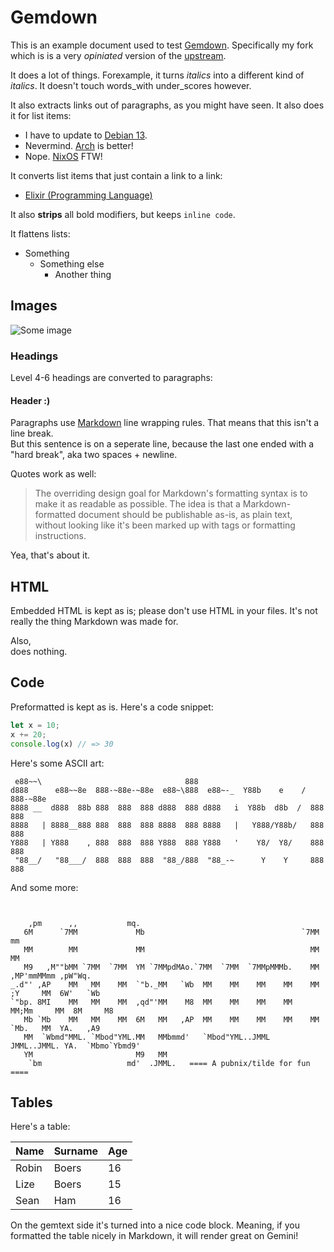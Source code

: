 # Gemdown

This is an example document used to test [Gemdown](https://git.dupunkto.org/~robin/libre0b11/gemdown). Specifically my fork which is is a very *opiniated* version of the [upstream](https://github.com/audiodude/gemdown).

It does a lot of things. Forexample, it turns _italics_ into a different kind of *italics*. It doesn't touch words_with under_scores however.

It also extracts links out of paragraphs, as you might have seen. It also does it for list items:

- I have to update to [Debian 13](https://debian.org).
- Nevermind. [Arch](https://archlinux.org) is better!
- Nope. [NixOS](https://nixorg.org) FTW!

It converts list items that just contain a link to a link:

- [Elixir (Programming Language)](https://elixir-lang.org)

It also **strips** all bold modifiers, but keeps `inline code`.

It flattens lists:

- Something
    - Something else
        - Another thing

## Images

![Some image](/image.jpg)

### Headings

Level 4-6 headings are converted to paragraphs:

#### Header :)

Paragraphs use [Markdown](https://daringfireball.net/projects/markdown/) line wrapping rules.
That means that this isn't a line break.  
But this sentence is on a seperate line, because the last one ended with a "hard break", aka two spaces + newline.

Quotes work as well:

> The overriding design goal for Markdown's
> formatting syntax is to make it as readable 
> as possible. The idea is that a
> Markdown-formatted document should be
> publishable as-is, as plain text, without 
> looking like it's been marked up with tags
> or formatting instructions.

Yea, that's about it.

## HTML

<span>Embedded HTML</span> is kept as is; please don't use HTML in your files. It's not really the thing Markdown was made for.

Also,<br> does nothing.

## Code

Preformatted is kept as is. Here's a code snippet:

```javascript
let x = 10;
x += 20;
console.log(x) // => 30
```

Here's some ASCII art:

```The word "Gemdown", styled in bold letters.
 e88~~\                                888                                  
d888      e88~~8e  888-~88e-~88e  e88~\888  e88~-_  Y88b    e    / 888-~88e 
8888 __  d888  88b 888  888  888 d888  888 d888   i  Y88b  d8b  /  888  888 
8888   | 8888__888 888  888  888 8888  888 8888   |   Y888/Y88b/   888  888 
Y888   | Y888    , 888  888  888 Y888  888 Y888   '    Y8/  Y8/    888  888 
 "88__/   "88___/  888  888  888  "88_/888  "88_-~      Y    Y     888  888 
```

And some more:

```ASCII art: the word "{du}punkto" using a large font

                                                                                           
    ,pm      ,,           mq.                                                              
   6M      `7MM             Mb                                   `7MM        mm            
   MM        MM             MM                                     MM        MM            
   M9   ,M""bMM `7MM  `7MM  YM `7MMpdMAo.`7MM  `7MM  `7MMpMMMb.    MM  ,MP'mmMMmm ,pW"Wq.  
_.d"' ,AP    MM   MM    MM  `"b._MM   `Wb  MM    MM    MM    MM    MM ;Y     MM  6W'   `Wb 
`"bp. 8MI    MM   MM    MM  ,qd"'MM    M8  MM    MM    MM    MM    MM;Mm     MM  8M     M8 
   Mb `Mb    MM   MM    MM  6M   MM   ,AP  MM    MM    MM    MM    MM `Mb.   MM  YA.   ,A9 
   MM  `Wbmd"MML. `Mbod"YML.MM   MMbmmd'   `Mbod"YML..JMML  JMML..JMML. YA.  `Mbmo`Ybmd9'  
   YM                       M9   MM                                                        
    `bm                   md'  .JMML.   ==== A pubnix/tilde for fun ====                   

```

## Tables

Here's a table:

| Name  | Surname | Age |
|-------|---------|-----|
| Robin | Boers   | 16  |
| Lize  | Boers   | 15  |
| Sean  | Ham     | 16  |

On the gemtext side it's turned into a nice code block. 
Meaning, if you formatted the table nicely in Markdown, it
will render great on Gemini!
